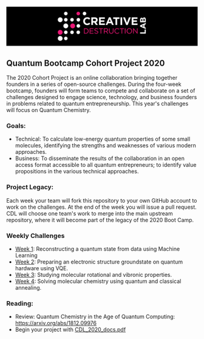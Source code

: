 ![CDL 2020 Cohort Project](figures/CDL_logo.jpg)
## Quantum Bootcamp Cohort Project 2020

The 2020 Cohort Project is an online collaboration bringing together founders in a series of open-source challenges.
During the four-week bootcamp, founders will form teams to compete and collaborate on a set of challenges 
designed to engage science, technology, and business founders in problems related to quantum entrepreneurship.
This year's challenges will focus on Quantum Chemistry.

### Goals: 
* Technical: To calculate low-energy quantum properties of some small molecules, identifying the strengths and weaknesses of various modern approaches.
* Business: To disseminate the results of the collaboration in an open access format accessible to all quantum entrepreneurs; to identify value propositions in the various technical approaches.

### Project Legacy:
Each week your team will fork this repository to your own GitHub account to work on the challenges.  At the end of the week you will issue a pull request. CDL will choose one team's work to merge into the main upstream repository, where it will become part of the legacy of the 2020 Boot Camp.

### Weekly Challenges

* [Week 1](https://github.com/CDL-Quantum/CohortProject_2020/tree/master/Project_1_RBM_and_Tomography):  Reconstructing a quantum state from data using Machine Learning
* [Week 2](https://github.com/CDL-Quantum/CohortProject_2020/tree/master/Project_2_VQE_Molecules): Preparing an electronic structure groundstate on quantum hardware using VQE.
* [Week 3](https://github.com/CDL-Quantum/CohortProject_2020/tree/master/Project_3_Franck_Condon_Factors): Studying molecular rotational and vibronic properties.
* [Week 4](https://github.com/CDL-Quantum/CohortProject_2020/tree/master/Project_4_Ising_Annealer): Solving molecular chemistry using quantum and classical annealing.


### Reading:
* Review: Quantum Chemistry in the Age of Quantum Computing: https://arxiv.org/abs/1812.09976
* Begin your project with [CDL_2020_docs.pdf](https://github.com/CDL-Quantum/CohortProject_2020/blob/master/CDL_2020_docs.pdf) 
<!-- 
### Resources include 
* Data for use in machine learning reconstruction techniques
* Quantum-inspired classical simulation techniques
* Quantum hardware including circut-based computers, CV devices, and quantum annealers

* Electronic structure calculations on Ising annealers: https://arxiv.org/abs/1706.00271, https://arxiv.org/abs/1811.05256
* Calculation of Franck-Condon factors relevant for Xanadu: https://arxiv.org/abs/1811.09597
* VQE calculations for quantum chemistry on IBM: https://arxiv.org/abs/1704.05018
* Data-driven reconstruction of molecular rotor groundstates: https://arxiv.org/abs/2003.14273
-->

